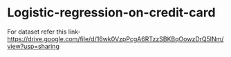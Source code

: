 # Logistic-regression-on-credit-card
For dataset refer this link-
https://drive.google.com/file/d/16wk0VzpPcgA6RTzzSBKBqOowzDrQ5lNm/view?usp=sharing
